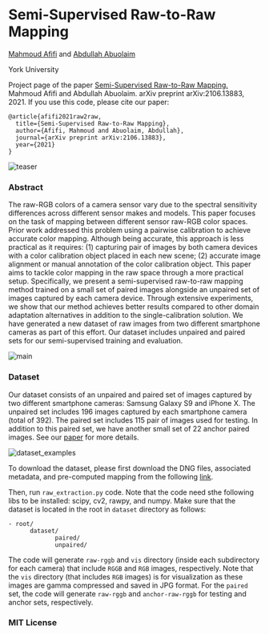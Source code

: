 # Semi-Supervised Raw-to-Raw Mapping
[Mahmoud Afifi](https://sites.google.com/view/mafifi) and [Abdullah Abuolaim](https://sites.google.com/view/abdullah-abuolaim/)

York University  


Project page of the paper [Semi-Supervised Raw-to-Raw Mapping.](https://arxiv.org/abs/2106.13883) Mahmoud Afifi and Abdullah Abuolaim. arXiv preprint arXiv:2106.13883, 2021. If you use this code, please cite our paper:
```
@article{afifi2021raw2raw,
  title={Semi-Supervised Raw-to-Raw Mapping},
  author={Afifi, Mahmoud and Abuolaim, Abdullah},
  journal={arXiv preprint arXiv:2106.13883},
  year={2021}
}
```

![teaser](https://user-images.githubusercontent.com/37669469/123860756-53886680-d8f4-11eb-95a2-f324221b26a5.jpg)

### Abstract
The raw-RGB colors of a camera sensor vary due to the spectral sensitivity differences across different sensor makes and models. This paper focuses on the task of mapping between different sensor raw-RGB color spaces. Prior work addressed this problem using a pairwise calibration to achieve accurate color mapping. Although being accurate, this approach is less practical as it requires: (1) capturing pair of images by both camera devices with a color calibration object placed in each new scene; (2) accurate image alignment or manual annotation of the color calibration object. This paper aims to tackle color mapping in the raw space through a more practical setup. Specifically, we present a semi-supervised raw-to-raw mapping method trained on a small set of paired images alongside an unpaired set of images captured by each camera device. Through extensive experiments, we show that our method achieves better results compared to other domain adaptation alternatives in addition to the single-calibration solution. We have generated a new dataset of raw images from two different smartphone cameras as part of this effort. Our dataset includes unpaired and paired sets for our semi-supervised training and evaluation. 

![main](https://user-images.githubusercontent.com/37669469/123867143-fb556280-d8fb-11eb-85b5-ba67a5863435.jpg)




### Dataset
Our dataset consists of an unpaired and paired set of images captured by two different smartphone cameras: Samsung Galaxy S9 and iPhone X. The unpaired set includes 196 images captured by each smartphone camera (total of 392). The paired set includes 115 pair of images used for testing. In addition to this paired set, we have another small set of 22 anchor paired images. See our [paper](https://arxiv.org/abs/2106.13883) for more details. 

![dataset_examples](https://user-images.githubusercontent.com/37669469/123861174-dc9f9d80-d8f4-11eb-96dd-b8ffe134f8aa.jpg)

To download the dataset, please first download the DNG files, associated metadata, and pre-computed mapping from the following [link]().

Then, run `raw_extraction.py` code. Note that the code need sthe following libs to be installed: scipy, cv2, rawpy, and numpy. Make sure that the dataset is located in the root in `dataset` directory as follows:
```
- root/
      dataset/
             paired/
             unpaired/
```

The code will generate `raw-rggb` and `vis` directory (inside each subdirectory for each camera) that include `RGGB` and `RGB` images, respectively. Note that the `vis` directory (that includes `RGB` images) is for visualization as these images are gamma compressed and saved in JPG format. For the `paired` set, the code will generate `raw-rggb` and `anchor-raw-rggb` for testing and anchor sets, respectively. 


### MIT License
